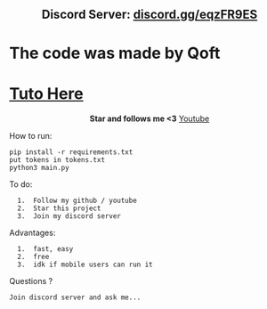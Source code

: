 <h2 align="center">Discord Server: <a href="https://discord.gg/eqzFR9ES">discord.gg/eqzFR9ES</a></h2>

<h1>The code was made by Qoft</h1>

<h1><a href="https://www.tiktok.com/@nsl.dev/video/7137731306640674054?is_from_webapp=1&sender_device=pc&web_id=7117334792081442309">Tuto Here</a></h1>

<p align="center">
<strong>Star and follows me <3</strong>
<a href="https://www.youtube.com/channel/UCoNVWCMYp8Fs50wPeefw_7A">Youtube</a></h2>
</p

How to run:
```
pip install -r requirements.txt
put tokens in tokens.txt
python3 main.py
```
  
To do:
```
  1.  Follow my github / youtube
  2.  Star this project
  3.  Join my discord server
```

Advantages:
```
  1.  fast, easy
  2.  free
  3.  idk if mobile users can run it
```
Questions ?
```
Join discord server and ask me...
```
